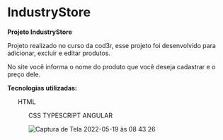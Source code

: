# IndustryStore

**Projeto IndustryStore**

Projeto realizado no curso da cod3r, esse projeto foi desenvolvido para adicionar, excluir e editar produtos.

No site você informa o nome do produto que você deseja cadastrar e o preço dele. 

**Tecnologias utilizadas:**

<ul>HTML<ul>
CSS
TYPESCRIPT
ANGULAR


![Captura de Tela 2022-05-19 às 08 43 26](https://user-images.githubusercontent.com/56140199/169285867-e0773e0f-b295-4f01-95b3-e87ea185c0d2.png)
